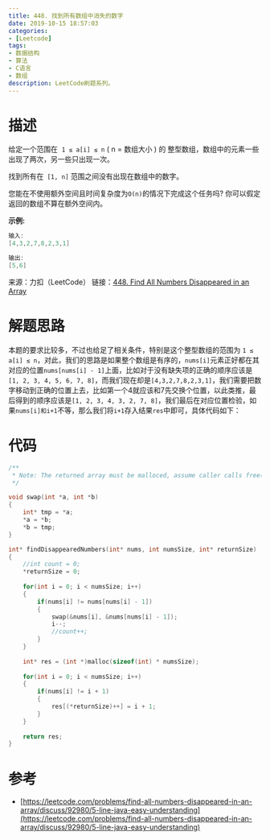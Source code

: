 ```yaml
---
title: 448. 找到所有数组中消失的数字
date: 2019-10-15 18:57:03
categories: 
- [Leetcode]
tags:
- 数据结构
- 算法
- C语言
- 数组
description: LeetCode刷题系列。
---
```


# 描述

给定一个范围在  `1 ≤ a[i] ≤ n` ( n = 数组大小 ) 的 整型数组，数组中的元素一些出现了两次，另一些只出现一次。

找到所有在` [1, n]` 范围之间没有出现在数组中的数字。

您能在不使用额外空间且时间复杂度为`O(n)`的情况下完成这个任务吗? 你可以假定返回的数组不算在额外空间内。

**示例:**

```c
输入:
[4,3,2,7,8,2,3,1]

输出:
[5,6]
```

来源：力扣（LeetCode）
链接：[448. Find All Numbers Disappeared in an Array](https://leetcode-cn.com/problems/find-all-numbers-disappeared-in-an-array)

# 解题思路

本题的要求比较多，不过也给足了相关条件，特别是这个整型数组的范围为 `1 ≤ a[i] ≤ n`，对此，我们的思路是如果整个数组是有序的，`nums[i]`元素正好都在其对应的位置`nums[nums[i] - 1]`上面，比如对于没有缺失项的正确的顺序应该是`[1, 2, 3, 4, 5, 6, 7, 8]`，而我们现在却是`[4,3,2,7,8,2,3,1]`，我们需要把数字移动到正确的位置上去，比如第一个4就应该和7先交换个位置，以此类推，最后得到的顺序应该是`[1, 2, 3, 4, 3, 2, 7, 8]`，我们最后在对应位置检验，如果`nums[i]和i+1`不等，那么我们将`i+1`存入结果`res`中即可，具体代码如下：

# 代码

```c
/**
 * Note: The returned array must be malloced, assume caller calls free().
 */

void swap(int *a, int *b)
{
    int* tmp = *a;
    *a = *b;
    *b = tmp;
}

int* findDisappearedNumbers(int* nums, int numsSize, int* returnSize)
{
    //int count = 0;
    *returnSize = 0;   
    
    for(int i = 0; i < numsSize; i++)
    {
        if(nums[i] != nums[nums[i] - 1])
        {
            swap(&nums[i], &nums[nums[i] - 1]);
            i--;
            //count++;
        }
    }
    
    int* res = (int *)malloc(sizeof(int) * numsSize);
    
    for(int i = 0; i < numsSize; i++)
    {
        if(nums[i] != i + 1)
        {
            res[(*returnSize)++] = i + 1;
        }
    }
    
    return res;    
}
```

# 参考

- [https://leetcode.com/problems/find-all-numbers-disappeared-in-an-array/discuss/92980/5-line-java-easy-understanding](https://leetcode.com/problems/find-all-numbers-disappeared-in-an-array/discuss/92980/5-line-java-easy-understanding)
